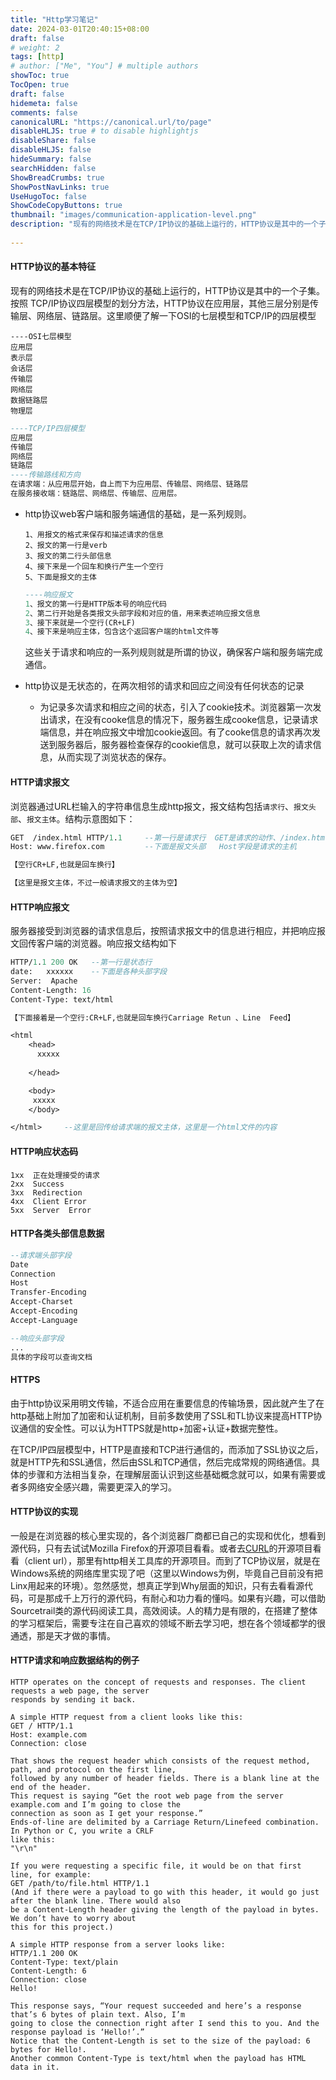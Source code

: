 ```yaml
---
title: "Http学习笔记"
date: 2024-03-01T20:40:15+08:00
draft: false
# weight: 2
tags: [http]
# author: ["Me", "You"] # multiple authors
showToc: true
TocOpen: true
draft: false
hidemeta: false
comments: false
canonicalURL: "https://canonical.url/to/page"
disableHLJS: true # to disable highlightjs
disableShare: false
disableHLJS: false
hideSummary: false
searchHidden: false
ShowBreadCrumbs: true
ShowPostNavLinks: true
UseHugoToc: false
ShowCodeCopyButtons: true
thumbnail: "images/communication-application-level.png" 
description: "现有的网络技术是在TCP/IP协议的基础上运行的，HTTP协议是其中的一个子集。按照 TCP/IP协议四层模型的划分方法，HTTP协议在应用层，其他三层分别是传输层、网络层、链路层"
   
---
```


#### HTTP协议的基本特征

现有的网络技术是在TCP/IP协议的基础上运行的，HTTP协议是其中的一个子集。按照 TCP/IP协议四层模型的划分方法，HTTP协议在应用层，其他三层分别是传输层、网络层、链路层。这里顺便了解一下OSI的七层模型和TCP/IP的四层模型

```apl
----OSI七层模型
应用层
表示层
会话层
传输层
网络层
数据链路层
物理层
```

```ASN.1
----TCP/IP四层模型
应用层
传输层
网络层
链路层
----传输路线和方向
在请求端：从应用层开始，自上而下为应用层、传输层、网络层、链路层
在服务接收端：链路层、网络层、传输层、应用层。
```

* http协议web客户端和服务端通信的基础，是一系列规则。

  ```apl
  1、用报文的格式来保存和描述请求的信息
  2、报文的第一行是verb 
  3、报文的第二行头部信息
  4、接下来是一个回车和换行产生一个空行
  5、下面是报文的主体
  ```

  ```ASN.1
  ----响应报文
  1、报文的第一行是HTTP版本号的响应代码
  2、第二行开始是各类报文头部字段和对应的值，用来表述响应报文信息
  3、接下来就是一个空行(CR+LF)
  4、接下来是响应主体，包含这个返回客户端的html文件等
  ```

  这些关于请求和响应的一系列规则就是所谓的协议，确保客户端和服务端完成通信。

* http协议是无状态的，在两次相邻的请求和回应之间没有任何状态的记录
  * 为记录多次请求和相应之间的状态，引入了cookie技术。浏览器第一次发出请求，在没有cooke信息的情况下，服务器生成cooke信息，记录请求端信息，并在响应报文中增加cookie返回。有了cooke信息的请求再次发送到服务器后，服务器检查保存的cookie信息，就可以获取上次的请求信息，从而实现了浏览状态的保存。

#### HTTP请求报文

浏览器通过URL栏输入的字符串信息生成http报文，报文结构包括`请求行`、`报文头部`、`报文主体`。结构示意图如下：

```ASN.1
GET  /index.html HTTP/1.1     --第一行是请求行  GET是请求的动作、/index.html是请求的资源  http/1.1是http版本号
Host: www.firefox.com         --下面是报文头部   Host字段是请求的主机

【空行CR+LF,也就是回车换行】

【这里是报文主体，不过一般请求报文的主体为空】

```

#### HTTP响应报文

服务器接受到浏览器的请求信息后，按照请求报文中的信息进行相应，并把响应报文回传客户端的浏览器。响应报文结构如下

```ASN.1
HTTP/1.1 200 OK   --第一行是状态行
date:   xxxxxx    --下面是各种头部字段
Server:  Apache
Content-Length: 16
Content-Type: text/html

【下面接着是一个空行:CR+LF,也就是回车换行Carriage Retun 、Line  Feed】

<html     
    <head>
      xxxxx
      
    </head>

    <body>
     xxxxx
    </body>

</html>     --这里是回传给请求端的报文主体，这里是一个html文件的内容

```

#### HTTP响应状态码

```
1xx  正在处理接受的请求
2xx  Success
3xx  Redirection
4xx  Client Error
5xx  Server  Error
```

#### HTTP各类头部信息数据

```ASN.1
--请求端头部字段
Date
Connection
Host
Transfer-Encoding
Accept-Charset
Accept-Encoding
Accept-Language

--响应头部字段
...
具体的字段可以查询文档
```



#### HTTPS

​    由于http协议采用明文传输，不适合应用在重要信息的传输场景，因此就产生了在http基础上附加了加密和认证机制，目前多数使用了SSL和TL协议来提高HTTP协议通信的安全性。可以认为HTTPS就是http+加密+认证+数据完整性。

​    在TCP/IP四层模型中，HTTP是直接和TCP进行通信的，而添加了SSL协议之后，就是HTTP先和SSL通信，然后由SSL和TCP通信，然后完成常规的网络通信。具体的步骤和方法相当复杂，在理解层面认识到这些基础概念就可以，如果有需要或者多网络安全感兴趣，需要更深入的学习。

#### HTTP协议的实现

一般是在浏览器的核心里实现的，各个浏览器厂商都已自己的实现和优化，想看到源代码，只有去试试Mozilla Firefox的开源项目看看。或者去[CURL](https://curl.se/download.html)的开源项目看看（client url），那里有http相关工具库的开源项目。而到了TCP协议层，就是在Windows系统的网络库里实现了吧（这里以Windows为例，毕竟自己目前没有把Linx用起来的环境）。忽然感觉，想真正学到Why层面的知识，只有去看看源代码，可是那成千上万行的源代码，有耐心和功力看的懂吗。如果有兴趣，可以借助Sourcetrail类的源代码阅读工具，高效阅读。人的精力是有限的，在搭建了整体的学习框架后，需要专注在自己喜欢的领域不断去学习吧，想在各个领域都学的很通透，那是天才做的事情。

#### HTTP请求和响应数据结构的例子

```
HTTP operates on the concept of requests and responses. The client requests a web page, the server
responds by sending it back.

A simple HTTP request from a client looks like this:
GET / HTTP/1.1
Host: example.com
Connection: close

That shows the request header which consists of the request method, path, and protocol on the first line,
followed by any number of header fields. There is a blank line at the end of the header.
This request is saying “Get the root web page from the server example.com and I’m going to close the
connection as soon as I get your response.”
Ends-of-line are delimited by a Carriage Return/Linefeed combination. In Python or C, you write a CRLF
like this:
"\r\n"

If you were requesting a specific file, it would be on that first line, for example:
GET /path/to/file.html HTTP/1.1
(And if there were a payload to go with this header, it would go just after the blank line. There would also
be a Content-Length header giving the length of the payload in bytes. We don’t have to worry about
this for this project.)

A simple HTTP response from a server looks like:
HTTP/1.1 200 OK
Content-Type: text/plain
Content-Length: 6
Connection: close
Hello!

This response says, “Your request succeeded and here’s a response that’s 6 bytes of plain text. Also, I’m
going to close the connection right after I send this to you. And the response payload is ‘Hello!’.”
Notice that the Content-Length is set to the size of the payload: 6 bytes for Hello!.
Another common Content-Type is text/html when the payload has HTML data in it.
```

